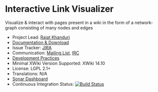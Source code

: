# Interactive Link Visualizer

Visualize & interact with pages present in a wiki in the form of a network-graph consisting of many nodes and edges

* Project Lead: [Rajat Khanduri](https://www.xwiki.org/xwiki/bin/view/XWiki/rajat)
* [Documentation & Download](https://extensions.xwiki.org/xwiki/bin/view/Extension/InteractiveLinkVisualizer)
* Issue Tracker: [JIRA](https://jira.xwiki.org/projects/INTLV)
* Communication: [Mailing List](http://dev.xwiki.org/xwiki/bin/view/Community/MailingLists), [IRC](http://dev.xwiki.org/xwiki/bin/view/Community/IRC)
* [Development Practices](http://dev.xwiki.org)
* Minimal XWiki Version Supported: XWiki 14.10
* License: LGPL 2.1+
* Translations: N/A 
* [Sonar Dashboard](https://sonarcloud.io/project/overview?id=org.xwiki.contrib%3Aapplication-interactive-link-visualizer)
* Continuous Integration Status: [![Build Status](https://ci.xwiki.org/view/Contrib/job/XWiki%20Contrib/job/application-interactive-link-visualizer/job/main/badge/icon)](https://ci.xwiki.org/view/Contrib/job/XWiki%20Contrib/job/application-interactive-link-visualizer/job/main/)